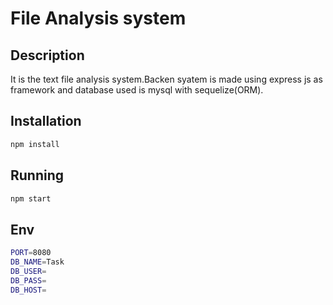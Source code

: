 # File Analysis system

## Description

It is the text file analysis system.Backen syatem is made using express js as framework and database used is mysql with sequelize(ORM).

## Installation

```bash
npm install
```

## Running

```bash
npm start
```

## Env

```bash
PORT=8080
DB_NAME=Task
DB_USER=
DB_PASS=
DB_HOST=
```
